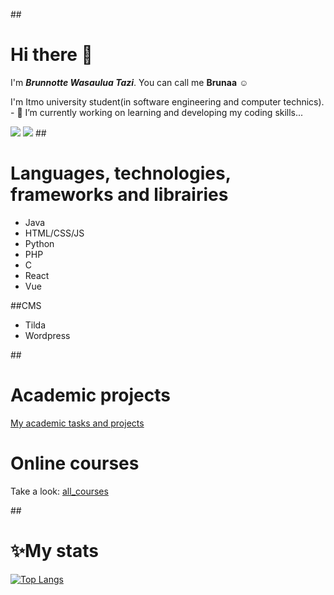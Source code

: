 ##<h1>Hi there 👋</h1>
I'm <strong><i>Brunnotte Wasaulua Tazi</i></strong>. You can call me <strong>Brunaa</strong> ☺️
<p>I'm Itmo university student(in software engineering and computer technics).<br/>
- 🔭 I’m currently working on learning and developing my coding skills...</p>

![](https://giphy.com/embed/L1R1tvI9svkIWwpVYr)
![]([https://www.pluralsight.com/](https://media3.giphy.com/media/L1R1tvI9svkIWwpVYr/giphy.gif?cid=ecf05e47r7xzeapg3rp54f617dcx7m9yspzesbmzddfwvmxj&rid=giphy.gif&ct=g))
##<h1>Languages, technologies, frameworks and librairies</h1>
- Java
- HTML/CSS/JS
- Python
- PHP
- C
- React
- Vue

##CMS
- Tilda
- Wordpress

##<h1>Academic projects</h1>
[My academic tasks and projects](https://gitlab.se.ifmo.ru/briseisse)

## <h1>Online courses</h1>
Take a look:
[all_courses](https://docs.google.com/document/d/1mfTHjF9DO8iUCJ9De_ZgRl9xXHZuKEUh03KM3ziEnFM/edit?usp=sharing)

##<h1>✨My stats</h1>
[![Top Langs](https://github-readme-stats.vercel.app/api/top-langs/?username=sabahoth01)](https://github.com/sabahoth01/github-readme-stats)

<!--
**sabahoth01/sabahoth01** is a ✨ _special_ ✨ repository because its `README.md` (this file) appears on your GitHub profile.

Here are some ideas to get you started:

- 🔭 I’m currently working on ...
- 🌱 I’m currently learning ...
- 👯 I’m looking to collaborate on ...
- 🤔 I’m looking for help with ...
- 💬 Ask me about ...
- 📫 How to reach me: ...
- 😄 Pronouns: ...
- ⚡ Fun fact: ...
-->
